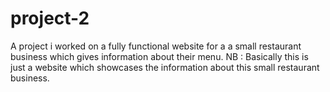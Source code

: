 # project-2
A project i worked on a fully functional website for a a small restaurant business which gives information about their menu.
NB : Basically this is just a website which showcases the information about this small restaurant business.
